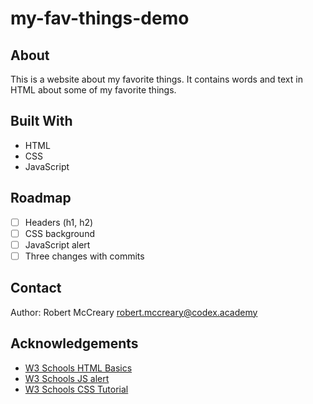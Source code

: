# my-fav-things-demo

## About

This is a website about my favorite things. It contains words and text in HTML about some of my favorite things.

## Built With

* HTML
* CSS
* JavaScript

## Roadmap

- [ ] Headers (h1, h2)
- [ ] CSS background
- [ ] JavaScript alert
- [ ] Three changes with commits

## Contact

Author: Robert McCreary robert.mccreary@codex.academy

## Acknowledgements

* [W3 Schools HTML Basics](https://www.w3schools.com/html/html_basic.asp)
* [W3 Schools JS alert](https://www.w3schools.com/jsref/met_win_alert.asp)
* [W3 Schools CSS Tutorial](https://www.w3schools.com/css/default.asp)